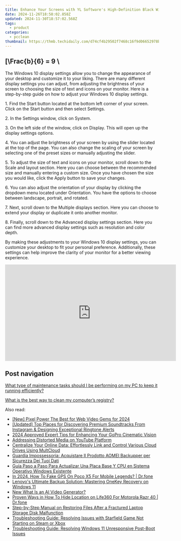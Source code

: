 ```yaml
---
title: Enhance Your Screens with YL Software's High-Definition Black Widow Wallpaper Series
date: 2024-11-26T18:58:02.858Z
updated: 2024-11-30T18:57:02.568Z
tags:
  - product
categories:
  - pcclean
thumbnail: https://thmb.techidaily.com/d74cf4b29502f7468c16f9d06652978b0acc41463aa1502d9a044d265c2e75a4.jpg
---
```


## \[\Frac{b}{6} = 9 \

The Windows 10 display settings allow you to change the appearance of your desktop and customize it to your liking. There are many different display settings you can adjust, from adjusting the brightness of your screen to choosing the size of text and icons on your monitor. Here is a step-by-step guide on how to adjust your Windows 10 display settings. 

1\. Find the Start button located at the bottom left corner of your screen. Click on the Start button and then select Settings.

2\. In the Settings window, click on System.

3\. On the left side of the window, click on Display. This will open up the display settings options. 

4\. You can adjust the brightness of your screen by using the slider located at the top of the page. You can also change the scaling of your screen by selecting one of the preset sizes or manually adjusting the slider.

5\. To adjust the size of text and icons on your monitor, scroll down to the Scale and layout section. Here you can choose between the recommended size and manually entering a custom size. Once you have chosen the size you would like, click the Apply button to save your changes.

6\. You can also adjust the orientation of your display by clicking the dropdown menu located under Orientation. You have the options to choose between landscape, portrait, and rotated.

7\. Next, scroll down to the Multiple displays section. Here you can choose to extend your display or duplicate it onto another monitor.

8\. Finally, scroll down to the Advanced display settings section. Here you can find more advanced display settings such as resolution and color depth. 

By making these adjustments to your Windows 10 display settings, you can customize your desktop to fit your personal preference. Additionally, these settings can help improve the clarity of your monitor for a better viewing experience.

<!-- affiliate ads begin -->
<iframe width="560" height="315" src="https://www.youtube.com/embed/43goO8X0iX0?si=48Cqf6td2q_6T6h3" title="YouTube video player" frameborder="0" allow="accelerometer; autoplay; clipboard-write; encrypted-media; gyroscope; picture-in-picture; web-share" referrerpolicy="strict-origin-when-cross-origin" allowfullscreen></iframe>
<!-- affiliate ads end -->

## Post navigation

[What type of maintenance tasks should I be performing on my PC to keep it running efficiently?](https://tools.techidaily.com/pcclean/products/)

[What is the best way to clean my computer’s registry?](https://tools.techidaily.com/pcclean/products/)

<ins class="adsbygoogle"
     style="display:block"
     data-ad-format="autorelaxed"
     data-ad-client="ca-pub-7571918770474297"
     data-ad-slot="1223367746"></ins>

<ins class="adsbygoogle"
     style="display:block"
     data-ad-client="ca-pub-7571918770474297"
     data-ad-slot="8358498916"
     data-ad-format="auto"
     data-full-width-responsive="true"></ins>

<span class="atpl-alsoreadstyle">Also read:</span>
<div><ul>
<li><a href="https://fox-links.techidaily.com/new-pixel-power-the-best-for-web-video-gems-for-2024/"><u>[New] Pixel Power The Best for Web Video Gems for 2024</u></a></li>
<li><a href="https://fox-cloud.techidaily.com/updated-top-places-for-discovering-premium-soundtracks-from-instagram-and-designing-exceptional-ringtone-alerts/"><u>[Updated] Top Places for Discovering Premium Soundtracks From Instagram & Designing Exceptional Ringtone Alerts</u></a></li>
<li><a href="https://some-knowledge.techidaily.com/2024-approved-expert-tips-for-enhancing-your-gopro-cinematic-vision/"><u>2024 Approved Expert Tips for Enhancing Your GoPro Cinematic Vision</u></a></li>
<li><a href="https://extra-hints.techidaily.com/addressing-distorted-media-on-youtube-platform/"><u>Addressing Distorted Media on YouTube Platform</u></a></li>
<li><a href="https://discover-fantastic.techidaily.com/centralize-your-online-data-effortlessly-link-and-control-various-cloud-drives-using-multcloud/"><u>Centralize Your Online Data: Effortlessly Link and Control Various Cloud Drives Using MultCloud</u></a></li>
<li><a href="https://discover-fantastic.techidaily.com/guardia-impossessoria-acquistare-il-prodotto-aomei-backupper-per-sicurezza-dei-tuoi-dati/"><u>Guardia Impossessoria: Acquistare Il Prodotto AOMEI Backupper per Sicurezza Dei Tuoi Dati</u></a></li>
<li><a href="https://discover-fantastic.techidaily.com/guia-paso-a-paso-para-actualizar-una-placa-base-y-cpu-en-sistema-operativo-windows-existente/"><u>Guía Paso a Paso Para Actualizar Una Placa Base Y CPU en Sistema Operativo Windows Existente</u></a></li>
<li><a href="https://review-topics.techidaily.com/in-2024-how-to-fake-gps-on-poco-x5-for-mobile-legends-drfone-by-drfone-virtual-android/"><u>In 2024, How To Fake GPS On Poco X5 For Mobile Legends? | Dr.fone</u></a></li>
<li><a href="https://discover-fantastic.techidaily.com/lenovos-ultimate-backup-solution-mastering-onekey-recovery-on-windows-11/"><u>Lenovo's Ultimate Backup Solution: Mastering OneKey Recovery on Windows 11</u></a></li>
<li><a href="https://ai-voice-clone.techidaily.com/new-what-is-an-ai-video-generator/"><u>New What Is an AI Video Generator?</u></a></li>
<li><a href="https://location-social.techidaily.com/proven-ways-in-how-to-hide-location-on-life360-for-motorola-razr-40-drfone-by-drfone-virtual-android/"><u>Proven Ways in How To Hide Location on Life360 For Motorola Razr 40 | Dr.fone</u></a></li>
<li><a href="https://discover-fantastic.techidaily.com/step-by-step-manual-on-restoring-files-after-a-fractured-laptop-storage-disk-malfunction/"><u>Step-by-Step Manual on Restoring Files After a Fractured Laptop Storage Disk Malfunction</u></a></li>
<li><a href="https://program-issues.techidaily.com/troubleshooting-guide-resolving-issues-with-starfield-game-not-starting-on-steam-or-xbox/"><u>Troubleshooting Guide: Resolving Issues with Starfield Game Not Starting on Steam or Xbox</u></a></li>
<li><a href="https://discover-fantastic.techidaily.com/troubleshooting-guide-resolving-windows-11-unresponsive-post-boot-issues/"><u>Troubleshooting Guide: Resolving Windows 11 Unresponsive Post-Boot Issues</u></a></li>
</ul></div>

